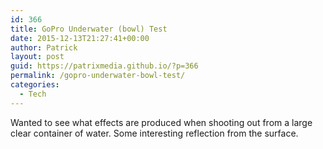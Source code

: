 ```yaml
---
id: 366
title: GoPro Underwater (bowl) Test
date: 2015-12-13T21:27:41+00:00
author: Patrick
layout: post
guid: https://patrixmedia.github.io/?p=366
permalink: /gopro-underwater-bowl-test/
categories:
  - Tech
---
```

Wanted to see what effects are produced when shooting out from a large clear container of water. Some interesting reflection from the surface.